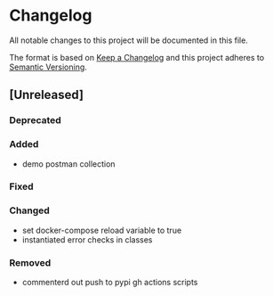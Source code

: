 # Changelog

All notable changes to this project will be documented in this file.

The format is based on [Keep a Changelog](http://keepachangelog.com/en/1.0.0/)
and this project adheres to [Semantic Versioning](http://semver.org/spec/v2.0.0.html).


## [Unreleased]

### Deprecated

### Added

- demo postman collection

### Fixed

### Changed

- set docker-compose reload variable to true
- instantiated error checks in classes

### Removed

- commenterd out push to pypi gh actions scripts